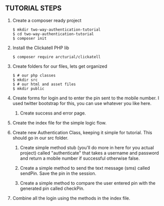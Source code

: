 TUTORIAL STEPS
--------------

1. Create a composer ready project

    ```
    $ mkdir two-way-authentication-tutorial
    $ cd two-way-authentication-tutorial
    $ composer init
    ``` 
    
2. Install the Clickatell PHP lib

    ```
    $ composer require arcturial/clickatell
    ```
   
3. Create folders for our files, lets get organized

    ```
    $ # our php classes
    $ mkdir src
    $ # our html and asset files
    $ mkdir public
    ```

4. Create forms for login and to enter the pin sent to the mobile number. I used twitter bootstrap for this, you can use whatever you like here.

    1. Create success and error page.

5. Create the index file for the simple logic flow.

6. Create new Authentication Class, keeping it simple for tutorial. This should go in our src folder.

    1. Create simple method stub (you'll do more in here for you actual project) called "authenticate" that takes a username and password and return a mobile number if successful otherwise false.
 
    2. Create a simple method to send the text message (sms) called sendPin. Save the pin in the session.

    3. Create a simple method to compare the user entered pin with the generated pin called checkPin.

7. Combine all the login using the methods in the index file.
  

